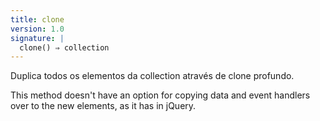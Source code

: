 ```yaml
---
title: clone
version: 1.0
signature: |
  clone() ⇒ collection
---
```


Duplica todos os elementos da collection através de clone profundo.

<p class=compat>
  This method doesn't have an option for copying data and event handlers over to
  the new elements, as it has in jQuery.
</p>
